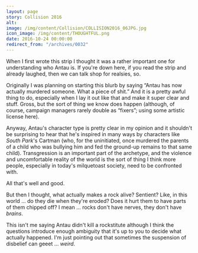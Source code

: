 ```yaml
---
layout: page
story: Collision 2016
alt:
image: /img/content/Collision/COLLISION2016_06JPG.jpg
icon_image: /img/content/THOUGHTFUL.png
date: 2016-10-24 00:00:00
redirect_from: "/archives/0032"
---
```



When I first wrote this strip I thought it was a rather important one for understanding who Antau is. If you're down here, if you read the strip and already laughed, then we can talk shop for realsies, so.

Originally I was planning on starting this blurb by saying “Antau has now actually murdered someone. What a piece of shit.” And it is a pretty awful thing to do, especially when I lay it out like that and make it super clear and stuff. Gross, but the sort of thing we know does happen (although, of course, campaign managers rarely double as “fixers”; using some artistic license here).

Anyway, Antau's character type is pretty clear in my opinion and it shouldn't be surprising to hear that he's inspired in many ways by characters like *South Park*'s Cartman (who, for the uninitiated, once murdered the parents of a child who was bullying him and fed the ground-up remains to that same child). Transgression is an important part of the archetype, and the violence and uncomfortable reality of the world is the sort of thing I think more people, especially in today's milquetoast society, need to be confronted with.

All that's well and good.

But then I thought, what actually makes a rock alive? Sentient? Like, in this world … do they die when they're eroded? Does it hurt them to have parts of them chipped off? I mean … rocks don't have nerves, they don't have *brains*.

This isn't me saying Antau didn't kill a rockstitute although I think the questions introduce enough ambiguity that it's up to you to decide what actually happened. I'm just pointing out that sometimes the suspension of disbelief can geeet … *weird*.
